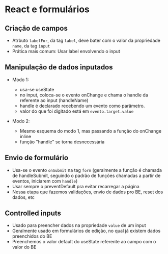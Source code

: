 # React e formulários

## Criação de campos

* Atrbuto `labelFor`, da tag `label`, deve bater com o valor da propriedade `name`, da tag `input`
* Prática mais comum: Usar label envolvendo o input

## Manipulação de dados inputados

* Modo 1:
  * usa-se useState
  * no input, coloca-se o evento onChange e chama o handle da referente ao input (handleName)
  * handle é declarado recebendo um evento como parâmetro.
  * valor do que foi digitado está em `evento.target.value`

* Modo 2:
  * Mesmo esquema do modo 1, mas passando a função do onChange inline
  * função "handle" se torna desnecessária

## Envio de formulário

* Usa-se o evento `onSubmit` na tag `form` (geralmente a função é chamada de handleSubmit, seguindo o padrão de funções chamadas a partir de eventos, iniciarem com `handle`)
* Usar sempre o preventDefault pra evitar recarregar a página
* Nessa etapa que fazemos validações, envio de dados pro BE, reset dos dados, etc

## Controlled inputs

* Usado para preencher dados na propriedade `value` de um input
* Geralmente usado em formulários de edição, no qual já existem dados preenchidos do BE
* Preenchemos o valor default do useState referente ao campo com o valor do BE
